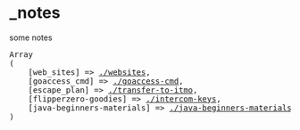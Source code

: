 # _notes
some notes

<pre>
Array
(
    [web_sites] => <a href="//lambda.am/blog/websites.html">./websites</a>,
    [goaccess_cmd] => <a href="//lambda.am/blog/goaccess-cmd.html">./goaccess-cmd</a>,
    [escape_plan] => <a href="//lambda.am/blog/transfer-to-itmo.html">./transfer-to-itmo</a>,
    [flipperzero-goodies] => <a target="_blank" href="//wetox-team.github.io/flipperzero-goodies/intercom-keys/">./intercom-keys</a>,
    [java-beginners-materials] => <a href="//lambda.am/blog/java-beginners-materials.html">./java-beginners-materials</a>
)
</pre>
